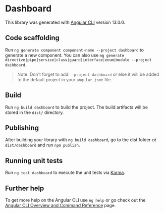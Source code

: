 # Dashboard

This library was generated with [Angular CLI](https://github.com/angular/angular-cli) version 13.0.0.

## Code scaffolding

Run `ng generate component component-name --project dashboard` to generate a new component. You can also use `ng generate directive|pipe|service|class|guard|interface|enum|module --project dashboard`.
> Note: Don't forget to add `--project dashboard` or else it will be added to the default project in your `angular.json` file. 

## Build

Run `ng build dashboard` to build the project. The build artifacts will be stored in the `dist/` directory.

## Publishing

After building your library with `ng build dashboard`, go to the dist folder `cd dist/dashboard` and run `npm publish`.

## Running unit tests

Run `ng test dashboard` to execute the unit tests via [Karma](https://karma-runner.github.io).

## Further help

To get more help on the Angular CLI use `ng help` or go check out the [Angular CLI Overview and Command Reference](https://angular.io/cli) page.
